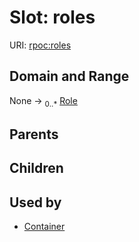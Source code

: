 
# Slot: roles




URI: [rpoc:roles](https://pub.tech/schema/rpoc/roles)


## Domain and Range

None &#8594;  <sub>0..\*</sub> [Role](Role.md)

## Parents


## Children


## Used by

 * [Container](Container.md)

